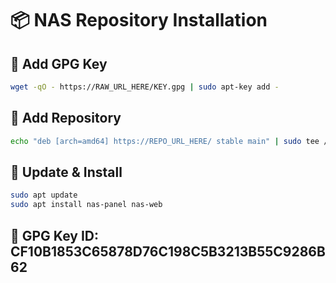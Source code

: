 # 📦 NAS Repository Installation

## 🔐 Add GPG Key
```bash
wget -qO - https://RAW_URL_HERE/KEY.gpg | sudo apt-key add -
```

## 📁 Add Repository
```bash
echo "deb [arch=amd64] https://REPO_URL_HERE/ stable main" | sudo tee /etc/apt/sources.list.d/nas-repo.list
```

## 🔄 Update & Install
```bash
sudo apt update
sudo apt install nas-panel nas-web
```

## 🔑 GPG Key ID: CF10B1853C65878D76C198C5B3213B55C9286B62
